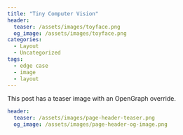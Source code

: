 ```yaml
---
title: "Tiny Computer Vision"
header:
  teaser: /assets/images/toyface.png
  og_image: /assets/images/toyface.png
categories:
  - Layout
  - Uncategorized
tags:
  - edge case
  - image
  - layout
---
```


This post has a teaser image with an OpenGraph override.

```yaml
header:
  teaser: /assets/images/page-header-teaser.png
  og_image: /assets/images/page-header-og-image.png
```
